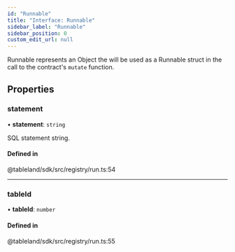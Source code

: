 ```yaml
---
id: "Runnable"
title: "Interface: Runnable"
sidebar_label: "Runnable"
sidebar_position: 0
custom_edit_url: null
---
```


Runnable represents an Object the will be used as a Runnable struct in the
call to the contract's `mutate` function.

## Properties

### statement

• **statement**: `string`

SQL statement string.

#### Defined in

@tableland/sdk/src/registry/run.ts:54

___

### tableId

• **tableId**: `number`

#### Defined in

@tableland/sdk/src/registry/run.ts:55
